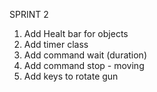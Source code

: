 SPRINT 2

1. Add Healt bar for objects
2. Add timer class
3. Add command wait (duration)
4. Add command stop - moving
5. Add keys to rotate gun